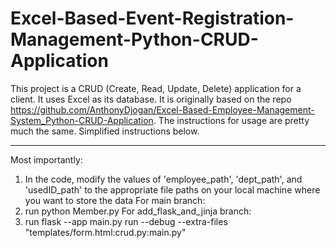 # Excel-Based-Event-Registration-Management-Python-CRUD-Application
This project is a CRUD (Create, Read, Update, Delete) application for a client. It uses Excel as its database. It is originally based on the repo https://github.com/AnthonyDjogan/Excel-Based-Employee-Management-System_Python-CRUD-Application. The instructions for usage are pretty much the same. Simplified instructions below. 

---
Most importantly:
  1. In the code, modify the values of 'employee_path', 'dept_path', and 'usedID_path' to the appropriate file paths on your local machine where you want to store the data
For main branch:
  1. run python Member.py
For add_flask_and_jinja branch:
  1. run flask --app main.py run --debug --extra-files "templates/form.html:crud.py:main.py"
  



